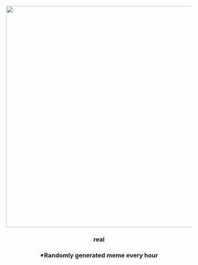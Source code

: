 <p align="center">
        <img src="https://i.redd.it/ydr3dwvnmmj91.jpg" width="600" height="600">
        </p>
        <h3 align="center">real</h3>
        <h3 align="center">*Randomly generated meme every hour</h3>
    